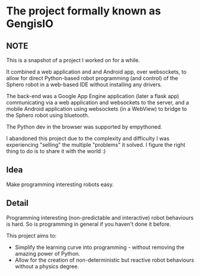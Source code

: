 # The project formally known as GengisIO

## NOTE

This is a snapshot of a project I worked on for a while.

It combined a web application and and Android app, over websockets, to allow
for direct Python-based robot programming (and control) of the Sphero robot in
a web-based IDE without installing any drivers.

The back-end was a Google App Engine application (later a flask app)
communicating via a web application and websockets to the server, and a mobile
Android application using websockets (in a WebView) to bridge to the Sphero
robot using bluetooth.

The Python dev in the browser was supported by empythoned.

I abandoned this project due to the complexity and difficulty I was
experiencing "selling" the multiple "problems" it solved. I figure the right
thing to do is to share it with the world :)

## Idea

Make programming interesting robots easy.

## Detail

Programming interesting (non-predictable and interactive) robot behaviours is
hard. So is programming in general if you haven't done it before.

This project aims to:
 * Simplify the learning curve into programming - without removing the amazing
   power of Python.
 * Allow for the creation of non-deterministic but reactive robot behaviours
   without a physics degree.
